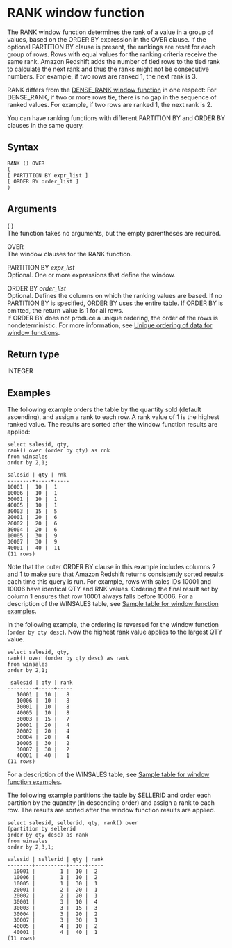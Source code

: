 # RANK window function<a name="r_WF_RANK"></a>

 The RANK window function determines the rank of a value in a group of values, based on the ORDER BY expression in the OVER clause\. If the optional PARTITION BY clause is present, the rankings are reset for each group of rows\. Rows with equal values for the ranking criteria receive the same rank\. Amazon Redshift adds the number of tied rows to the tied rank to calculate the next rank and thus the ranks might not be consecutive numbers\. For example, if two rows are ranked 1, the next rank is 3\. 

 RANK differs from the [DENSE\_RANK window function](r_WF_DENSE_RANK.md) in one respect: For DENSE\_RANK, if two or more rows tie, there is no gap in the sequence of ranked values\. For example, if two rows are ranked 1, the next rank is 2\.

You can have ranking functions with different PARTITION BY and ORDER BY clauses in the same query\. 

## Syntax<a name="r_WF_RANK-synopsis"></a>

```
RANK () OVER
(
[ PARTITION BY expr_list ]
[ ORDER BY order_list ]
)
```

## Arguments<a name="r_WF_RANK-arguments"></a>

\( \)   
The function takes no arguments, but the empty parentheses are required\. 

OVER   
The window clauses for the RANK function\.

PARTITION BY *expr\_list*   
Optional\. One or more expressions that define the window\. 

ORDER BY *order\_list*   
Optional\. Defines the columns on which the ranking values are based\. If no PARTITION BY is specified, ORDER BY uses the entire table\. If ORDER BY is omitted, the return value is 1 for all rows\.   
If ORDER BY does not produce a unique ordering, the order of the rows is nondeterministic\. For more information, see [Unique ordering of data for window functions](c_Window_functions.md#r_Examples_order_by_WF)\. 

## Return type<a name="c_Supported_data_types_wf_rank"></a>

INTEGER

## Examples<a name="r_WF_RANK-examples"></a>

The following example orders the table by the quantity sold \(default ascending\), and assign a rank to each row\. A rank value of 1 is the highest ranked value\. The results are sorted after the window function results are applied: 

```
select salesid, qty,
rank() over (order by qty) as rnk
from winsales
order by 2,1;

salesid | qty | rnk
--------+-----+-----
10001 |  10 |  1
10006 |  10 |  1
30001 |  10 |  1
40005 |  10 |  1
30003 |  15 |  5
20001 |  20 |  6
20002 |  20 |  6
30004 |  20 |  6
10005 |  30 |  9
30007 |  30 |  9
40001 |  40 |  11
(11 rows)
```

Note that the outer ORDER BY clause in this example includes columns 2 and 1 to make sure that Amazon Redshift returns consistently sorted results each time this query is run\. For example, rows with sales IDs 10001 and 10006 have identical QTY and RNK values\. Ordering the final result set by column 1 ensures that row 10001 always falls before 10006\. For a description of the WINSALES table, see [Sample table for window function examples](c_Window_functions.md#r_Window_function_example)\.

In the following example, the ordering is reversed for the window function \(`order by qty desc`\)\. Now the highest rank value applies to the largest QTY value\. 

```
select salesid, qty,
rank() over (order by qty desc) as rank
from winsales
order by 2,1;

 salesid | qty | rank
---------+-----+-----
   10001 |  10 |   8
   10006 |  10 |   8
   30001 |  10 |   8
   40005 |  10 |   8
   30003 |  15 |   7
   20001 |  20 |   4
   20002 |  20 |   4
   30004 |  20 |   4
   10005 |  30 |   2
   30007 |  30 |   2
   40001 |  40 |   1
(11 rows)
```

For a description of the WINSALES table, see [Sample table for window function examples](c_Window_functions.md#r_Window_function_example)\. 

The following example partitions the table by SELLERID and order each partition by the quantity \(in descending order\) and assign a rank to each row\. The results are sorted after the window function results are applied\. 

```
select salesid, sellerid, qty, rank() over
(partition by sellerid
order by qty desc) as rank
from winsales
order by 2,3,1;

salesid | sellerid | qty | rank
--------+----------+-----+-----
  10001 |        1 |  10 |  2
  10006 |        1 |  10 |  2
  10005 |        1 |  30 |  1
  20001 |        2 |  20 |  1
  20002 |        2 |  20 |  1
  30001 |        3 |  10 |  4
  30003 |        3 |  15 |  3
  30004 |        3 |  20 |  2
  30007 |        3 |  30 |  1
  40005 |        4 |  10 |  2
  40001 |        4 |  40 |  1
(11 rows)
```